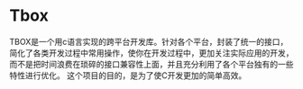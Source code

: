 # Tbox
TBOX是一个用c语言实现的跨平台开发库。针对各个平台，封装了统一的接口，简化了各类开发过程中常用操作，使你在开发过程中，更加关注实际应用的开发，而不是把时间浪费在琐碎的接口兼容性上面，并且充分利用了各个平台独有的一些特性进行优化。 这个项目的目的，是为了使C开发更加的简单高效。
